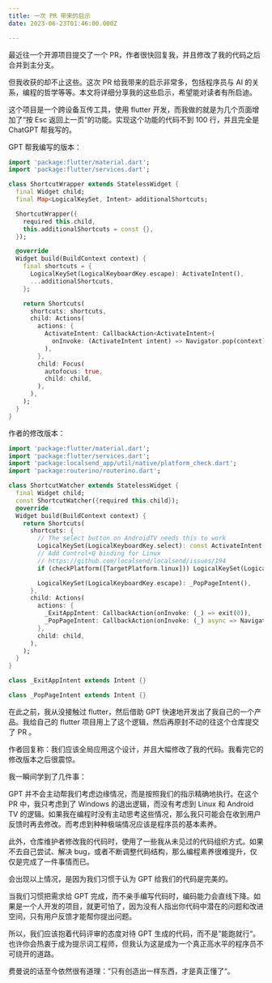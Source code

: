 ```yaml
---
title: 一次 PR 带来的启示
date: 2023-06-23T01:46:00.000Z

---
```



最近往一个开源项目提交了一个 PR，作者很快回复我，并且修改了我的代码之后合并到主分支。

但我收获的却不止这些。这次 PR 给我带来的启示非常多，包括程序员与 AI 的关系，编程的哲学等等。本文将详细分享我的这些启示，希望能对读者有所启迪。

这个项目是一个跨设备互传工具，使用 flutter 开发，而我做的就是为几个页面增加了“按 Esc 返回上一页“的功能。实现这个功能的代码不到 100 行，并且完全是 ChatGPT 帮我写的。

GPT 帮我编写的版本：

```dart
import 'package:flutter/material.dart';
import 'package:flutter/services.dart';

class ShortcutWrapper extends StatelessWidget {
  final Widget child;
  final Map<LogicalKeySet, Intent> additionalShortcuts;

  ShortcutWrapper({
    required this.child,
    this.additionalShortcuts = const {},
  });

  @override
  Widget build(BuildContext context) {
    final shortcuts = {
      LogicalKeySet(LogicalKeyboardKey.escape): ActivateIntent(),
      ...additionalShortcuts,
    };

    return Shortcuts(
      shortcuts: shortcuts,
      child: Actions(
        actions: {
          ActivateIntent: CallbackAction<ActivateIntent>(
            onInvoke: (ActivateIntent intent) => Navigator.pop(context),
          ),
        },
        child: Focus(
          autofocus: true,
          child: child,
        ),
      ),
    );
  }
}
```

作者的修改版本：

```dart
import 'package:flutter/material.dart';
import 'package:flutter/services.dart';
import 'package:localsend_app/util/native/platform_check.dart';
import 'package:routerino/routerino.dart';

class ShortcutWatcher extends StatelessWidget {
  final Widget child;
  const ShortcutWatcher({required this.child});
  @override
  Widget build(BuildContext context) {
    return Shortcuts(
      shortcuts: {
        // The select button on AndroidTV needs this to work
        LogicalKeySet(LogicalKeyboardKey.select): const ActivateIntent(),
        // Add Control+Q binding for Linux
        // https://github.com/localsend/localsend/issues/194
        if (checkPlatform([TargetPlatform.linux])) LogicalKeySet(LogicalKeyboardKey.control, LogicalKeyboardKey.keyQ): _ExitAppIntent(),

        LogicalKeySet(LogicalKeyboardKey.escape): _PopPageIntent(),
      },
      child: Actions(
        actions: {
          _ExitAppIntent: CallbackAction(onInvoke: (_) => exit(0)),
          _PopPageIntent: CallbackAction(onInvoke: (_) async => Navigator.of(Routerino.context).maybePop()),
        },
        child: child,
      ),
    );
  }
}

class _ExitAppIntent extends Intent {}

class _PopPageIntent extends Intent {}
```

在此之前，我从没接触过 flutter，然后借助 GPT 快速地开发出了我自己的一个产品。我给自己的 flutter 项目用上了这个逻辑，然后再原封不动的往这个仓库提交了 PR 。

作者回复称：我们应该全局应用这个设计，并且大幅修改了我的代码。我看完它的修改版本之后很震惊。

我一瞬间学到了几件事：

GPT 并不会主动帮我们考虑边缘情况，而是按照我们的指示精确地执行。在这个 PR 中，我只考虑到了 Windows 的退出逻辑，而没有考虑到 Linux 和 Android TV 的逻辑。如果我在编程时没有主动思考这些情况，那么我只可能会在收到用户反馈时再去修改。而考虑到种种极端情况应该是程序员的基本素养。

此外，仓库维护者修改我的代码时，使用了一些我从未见过的代码组织方式。如果不去自己尝试、解决 bug，或者不断调整代码结构，那么编程素养很难提升，仅仅是完成了一件事情而已。

会出现以上情况，是因为我们习惯于认为 GPT 给我们的代码是完美的。

当我们习惯把需求给 GPT 完成，而不亲手编写代码时，编码能力会直线下降。如果是一个人开发的项目，就更可怕了，因为没有人指出你代码中潜在的问题和改进空间，只有用户反馈才能帮你提出问题。

所以，我们应该抱着代码评审的态度对待 GPT 生成的代码，而不是”能跑就行“。也许你会热衷于成为提示词工程师，但我认为这是成为一个真正高水平的程序员不可绕开的道路。

费曼说的话至今依然很有道理：”只有创造出一样东西，才是真正懂了“。


